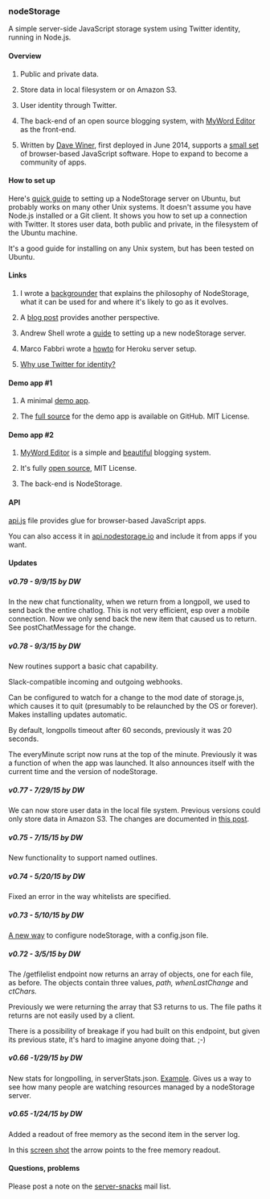 ### nodeStorage



A simple server-side JavaScript storage system using Twitter identity, running in Node.js.



#### Overview

1. Public and private data. 

3. Store data in local filesystem or on Amazon S3.

2. User identity through Twitter. 

4. The back-end of an open source blogging system, with <a href="http://myword.io/editor/">MyWord Editor</a> as the front-end. 

5. Written by <a href="http://davewiner.com/">Dave Winer</a>, first deployed in June 2014, supports a <a href="http://scripting.com/2014/07/16/myLatestSoftwareSnacks.html">small set</a> of browser-based JavaScript software. Hope to expand to become a community of apps. 

#### How to set up

Here's <a href="http://nodestorage.smallpict.com/2015/08/05/installingNodestorageOnUbuntu.html">quick guide</a> to setting up a NodeStorage server on Ubuntu, but probably works on many other Unix systems. It doesn't assume you have Node.js installed or a Git client. It shows you how to set up a connection with Twitter. It stores user data, both public and private, in the filesystem of the Ubuntu machine. 

It's a good guide for installing on any Unix system, but has been tested on Ubuntu.

#### Links

1. I wrote a <a href="http://nodestorage.smallpict.com/2015/01/19/whatIsNodestorage.html">backgrounder</a> that explains the philosophy of NodeStorage, what it can be used for and where it's likely to go as it evolves.

2. A <a href="http://scripting.com/2015/01/23/nodestorageNow.html">blog post</a> provides another perspective.

3. Andrew Shell wrote a <a href="https://github.com/scripting/storage/wiki/Installing-Storage-on-a-VPS">guide</a> to setting up a new nodeStorage server. 

4. Marco Fabbri wrote a <a href="https://github.com/scripting/nodeStorage/wiki/Installing-nodeStorage-on-Heroku">howto</a> for Heroku server setup. 

5. <a href="http://nodestorage.smallpict.com/2015/08/07/whyUseTwitterForIdentity.html">Why use Twitter for identity?</a>

#### Demo app #1

1. A minimal <a href="http://macwrite.org/">demo app</a>. 

2. The <a href="https://github.com/scripting/macwrite">full source</a> for the demo app is available on GitHub. MIT License.

#### Demo app #2

1. <a href="http://myword.io/editor/">MyWord Editor</a> is a simple and <a href="http://myword.io/users/davewiner/essays/045.html">beautiful</a> blogging system. 

2. It's fully <a href="https://github.com/scripting/myWordEditor">open source</a>, MIT License. 

3. The back-end is NodeStorage. 

#### API

<a href="https://github.com/scripting/nodeStorage/blob/master/api.js">api.js</a> file provides glue for browser-based JavaScript apps. 

You can also access it in <a href="http://api.nodestorage.io/api.js">api.nodestorage.io</a> and include it from apps if you want. 

#### Updates

##### v0.79 - 9/9/15 by DW

In the new chat functionality, when we return from a longpoll, we used to send back the entire chatlog. This is not very efficient, esp over a mobile connection. Now we only send back the new item that caused us to return. See postChatMessage for the change. 

##### v0.78 - 9/3/15 by DW

New routines support a basic chat capability.

Slack-compatible incoming and outgoing webhooks.

Can be configured to watch for a change to the mod date of storage.js, which causes it to quit (presumably to be relaunched by the OS or forever). Makes installing updates automatic.

By default, longpolls timeout after 60 seconds, previously it was 20 seconds.

The everyMinute script now runs at the top of the minute. Previously it was a function of when the app was launched. It also announces itself with the current time and the version of nodeStorage.

##### v0.77 - 7/29/15 by DW

We can now store user data in the local file system. Previous versions could only store data in Amazon S3. The changes are documented in <a href="http://nodestorage.smallpict.com/2015/07/29/nodestorageInTheFilesystem.html">this post</a>. 

##### v0.75 - 7/15/15 by DW

New functionality to support named outlines. 

##### v0.74 - 5/20/15 by DW

Fixed an error in the way whitelists are specified. 

##### v0.73 - 5/10/15 by DW

<a href="http://storage.smallpict.com/2015/05/10/newWayToConfigureNodestorage.html">A new way</a> to configure nodeStorage, with a config.json file.

##### v0.72 - 3/5/15 by DW

The /getfilelist endpoint now returns an array of objects, one for each file, as before. The objects contain three values, <i>path, whenLastChange</i> and <i>ctChars.</i> 

Previously we were  returning the array that S3 returns to us. The file paths it returns are not easily used by a client. 

There is a possibility of breakage if you had built on this endpoint, but given its previous state, it's hard to imagine anyone doing that. ;-)

##### v0.66 -1/29/15 by DW

New stats for longpolling, in serverStats.json. <a href="http://liveblog.co/data/serverStats.json">Example</a>. Gives us a way to see how many people are watching resources managed by a nodeStorage server.

##### v0.65 -1/24/15 by DW

Added a readout of free memory as the second item in the server log. 

In this <a href="http://scripting.com/2015/01/24/freemem.png">screen shot</a> the arrow points to the free memory readout. 

#### Questions, problems

Please post a note on the <a href="https://groups.google.com/forum/?fromgroups#!forum/server-snacks">server-snacks</a> mail list. 

